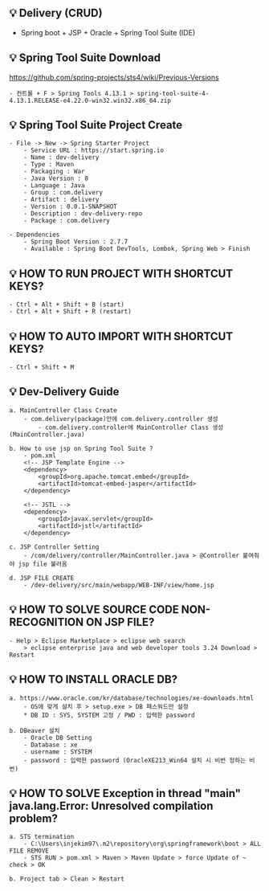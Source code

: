 ## 💡 Delivery (CRUD)
- Spring boot + JSP + Oracle + Spring Tool Suite (IDE)

## 💡 Spring Tool Suite Download 
https://github.com/spring-projects/sts4/wiki/Previous-Versions

    - 컨트롤 + F > Spring Tools 4.13.1 > spring-tool-suite-4-4.13.1.RELEASE-e4.22.0-win32.win32.x86_64.zip
		
## 💡 Spring Tool Suite Project Create
    - File -> New -> Spring Starter Project
	    - Service URL : https://start.spring.io
		- Name : dev-delivery 
		- Type : Maven 
		- Packaging : War
		- Java Version : 8
		- Language : Java
		- Group : com.delivery
		- Artifact : delivery
		- Version : 0.0.1-SNAPSHOT
		- Description : dev-delivery-repo
		- Package : com.delivery
		
	- Dependencies
	    - Spring Boot Version : 2.7.7
	    - Available : Spring Boot DevTools, Lombok, Spring Web > Finish
		
## 💡 HOW TO RUN PROJECT WITH SHORTCUT KEYS?		
    - Ctrl + Alt + Shift + B (start)
    - Ctrl + Alt + Shift + R (restart)
		
## 💡 HOW TO AUTO IMPORT WITH SHORTCUT KEYS?
    - Ctrl + Shift + M 
	
## 💡 Dev-Delivery Guide
    a. MainController Class Create
	    - com.delivery(package)안에 com.delivery.controller 생성
		    - com.delivery.controller에 MainController Class 생성 (MainController.java)
			
	b. How to use jsp on Spring Tool Suite ?
	    - pom.xml 
		<!-- JSP Template Engine -->
		<dependency>
			<groupId>org.apache.tomcat.embed</groupId>
			<artifactId>tomcat-embed-jasper</artifactId>
		</dependency>
 
		<!-- JSTL -->
		<dependency>
			<groupId>javax.servlet</groupId>
			<artifactId>jstl</artifactId>
		</dependency>

	c. JSP Controller Setting
        - /com/delivery/controller/MainController.java > @Controller 붙여줘야 jsp file 불러옴
						
	d. JSP FILE CREATE 
        - /dev-delivery/src/main/webapp/WEB-INF/view/home.jsp 

## 💡 HOW TO SOLVE SOURCE CODE NON-RECOGNITION ON JSP FILE?
    - Help > Eclipse Marketplace > eclipse web search 
	    > eclipse enterprise java and web developer tools 3.24 Download > Restart

## 💡 HOW TO INSTALL ORACLE DB?
    a. https://www.oracle.com/kr/database/technologies/xe-downloads.html
        - OS에 맞게 설치 후 > setup.exe > DB 패스워드만 설정 
        * DB ID : SYS, SYSTEM 고정 / PWD : 입력한 password  

    b. DBeaver 설치
	    - Oracle DB Setting 
        - Database : xe
        - username : SYSTEM
        - password : 입력한 password (OracleXE213_Win64 설치 시 비번 정하는 비번)
			
## 💡 HOW TO SOLVE Exception in thread "main" java.lang.Error: Unresolved compilation problem?
    a. STS termination 
	    - C:\Users\injekim97\.m2\repository\org\springframework\boot > ALL FILE REMOVE 
	    - STS RUN > pom.xml > Maven > Maven Update > force Update of ~ check > OK

    b. Project tab > Clean > Restart
